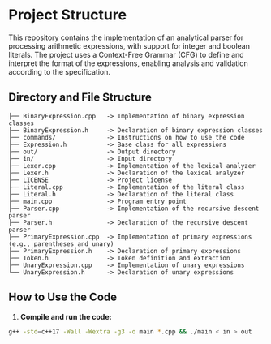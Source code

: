 # Project Structure

This repository contains the implementation of an analytical parser for processing arithmetic expressions, with support for integer and boolean literals. The project uses a Context-Free Grammar (CFG) to define and interpret the format of the expressions, enabling analysis and validation according to the specification.

## Directory and File Structure

```
├── BinaryExpression.cpp   -> Implementation of binary expression classes
├── BinaryExpression.h     -> Declaration of binary expression classes
├── commands/              -> Instructions on how to use the code
├── Expression.h           -> Base class for all expressions
├── out/                   -> Output directory
├── in/                    -> Input directory
├── Lexer.cpp              -> Implementation of the lexical analyzer
├── Lexer.h                -> Declaration of the lexical analyzer
├── LICENSE                -> Project license
├── Literal.cpp            -> Implementation of the literal class
├── Literal.h              -> Declaration of the literal class
├── main.cpp               -> Program entry point
├── Parser.cpp             -> Implementation of the recursive descent parser
├── Parser.h               -> Declaration of the recursive descent parser
├── PrimaryExpression.cpp  -> Implementation of primary expressions (e.g., parentheses and unary)
├── PrimaryExpression.h    -> Declaration of primary expressions
├── Token.h                -> Token definition and extraction
├── UnaryExpression.cpp    -> Implementation of unary expressions
└── UnaryExpression.h      -> Declaration of unary expressions
```

## How to Use the Code

1. **Compile and run the code:**

```bash
g++ -std=c++17 -Wall -Wextra -g3 -o main *.cpp && ./main < in > out
```

